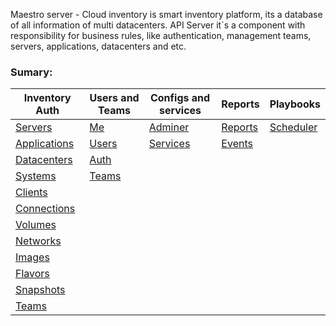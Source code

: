 Maestro server - Cloud inventory is smart inventory platform, its a database of all information of multi datacenters.
API Server it`s a component with responsibility for business rules, like authentication, management teams, servers, applications, datacenters and etc.
### Sumary:
|                      Inventory Auth                      |               Users and Teams               |              Configs and services              |                   Reports                    |                   Playbooks                       |
|----------------------------------------------------------|---------------------------------------------|------------------------------------------------|----------------------------------------------|---------------------------------------------------|
| [Servers](../inventory/index.html#api-Servers)           | [Me](../identity/index.html#api-Me)         | [Adminer](../adminer/index.html#api-Adminer)   | [Reports](../reports/index.html#api-Reports) | [Scheduler](../playbook/index.html#api-Schedules) |
| [Applications](../inventory/index.html#api-Applications) | [Users](../identity/index.html#api-Users)   | [Services](../adminer/index.html#api-Services) | [Events](../events/index.html#api-Events)    |                                                   |
| [Datacenters](../inventory/index.html#api-Datacenters)   | [Auth](../identity/index.html#api-Auth) |   |                                                |                                              |                                                   |
| [Systems](../inventory/index.html#api-Systems)           | [Teams](../identity/index.html#api-Teams) | |                                                |                                              |                                                   |
| [Clients](../inventory/index.html#api-Clients)           |                                             |                                                |                                              |                                                   |
| [Connections](../inventory/index.html#api-Connections)   |                                             |                                                |                                              |                                                   |
| [Volumes](../inventory/index.html#api-Volumes)           |                                             |                                                |                                              |                                                   |
| [Networks](../inventory/index.html#api-Networks)         |                                             |                                                |                                              |                                                   |
| [Images](../inventory/index.html#api-Images)             |                                             |                                                |                                              |                                                   |
| [Flavors](../inventory/index.html#api-Flavors)           |                                             |                                                |                                              |                                                   |
| [Snapshots](../inventory/index.html#api-Snapshots)       |                                             |                                                |                                              |                                                   |
| [Teams](../inventory/index.html#api-Teams)               |                                             |                                                |                                              |                                                   |

